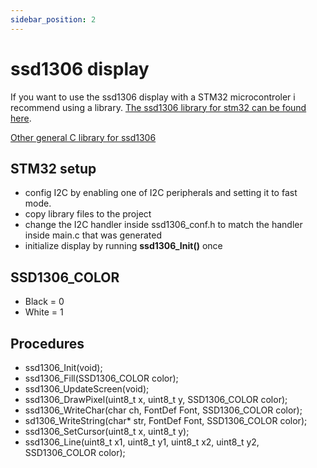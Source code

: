 ```yaml
---
sidebar_position: 2
---
```


# ssd1306 display

If you want to use the ssd1306 display with a STM32 microcontroler i recommend using a library. [The ssd1306 library for stm32 can be found here](https://github.com/afiskon/stm32-ssd1306).

[Other general C library for ssd1306](https://github.com/Matiasus/SSD1306)

## STM32 setup

- config I2C by enabling one of I2C peripherals and setting it to fast mode.
- copy library files to the project
- change the I2C handler inside ssd1306_conf.h to match the handler inside main.c that was generated
- initialize display by running **ssd1306_Init()** once

## SSD1306_COLOR
- Black = 0
- White = 1

## Procedures

- ssd1306_Init(void);
- ssd1306_Fill(SSD1306_COLOR color);
- ssd1306_UpdateScreen(void);
- ssd1306_DrawPixel(uint8_t x, uint8_t y, SSD1306_COLOR color);
- ssd1306_WriteChar(char ch, FontDef Font, SSD1306_COLOR color);
- sd1306_WriteString(char* str, FontDef Font, SSD1306_COLOR color);
- ssd1306_SetCursor(uint8_t x, uint8_t y);
- ssd1306_Line(uint8_t x1, uint8_t y1, uint8_t x2, uint8_t y2, SSD1306_COLOR color);
